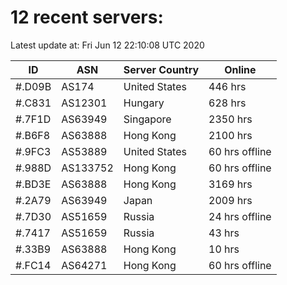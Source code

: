 # 12 recent servers:

Latest update at: Fri Jun 12 22:10:08 UTC 2020

| ID | ASN | Server Country | Online |
| -- | --- | -------------- | ------ |
| #.D09B | AS174 | United States | 446 hrs |
| #.C831 | AS12301 | Hungary | 628 hrs |
| #.7F1D | AS63949 | Singapore | 2350 hrs |
| #.B6F8 | AS63888 | Hong Kong | 2100 hrs |
| #.9FC3 | AS53889 | United States | 60 hrs offline |
| #.988D | AS133752 | Hong Kong | 60 hrs offline |
| #.BD3E | AS63888 | Hong Kong | 3169 hrs |
| #.2A79 | AS63949 | Japan | 2009 hrs |
| #.7D30 | AS51659 | Russia | 24 hrs offline |
| #.7417 | AS51659 | Russia | 43 hrs |
| #.33B9 | AS63888 | Hong Kong | 10 hrs |
| #.FC14 | AS64271 | Hong Kong | 60 hrs offline |


